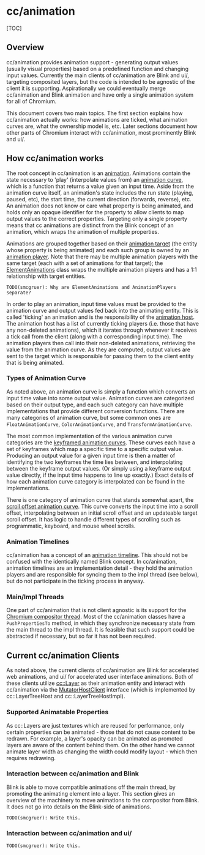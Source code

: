 # cc/animation

[TOC]

## Overview

cc/animation provides animation support - generating output values (usually
visual properties) based on a predefined function and changing input values.
Currently the main clients of cc/animation are Blink and ui/, targeting
composited layers, but the code is intended to be agnostic of the client it is
supporting.  Aspirationally we could eventually merge cc/animation and Blink
animation and have only a single animation system for all of Chromium.

This document covers two main topics. The first section explains how
cc/animation actually works: how animations are ticked, what animation curves
are, what the ownership model is, etc. Later sections document how other parts
of Chromium interact with cc/animation, most prominently Blink and ui/.

## How cc/animation works

The root concept in cc/animation is an
[animation](https://codesearch.chromium.org/chromium/src/cc/animation/animation.h).
Animations contain the state necessary to 'play' (interpolate values from) an
[animation curve](https://codesearch.chromium.org/chromium/src/cc/animation/animation_curve.h),
which is a function that returns a value given an input time. Aside from the
animation curve itself, an animation's state includes the run state (playing,
paused, etc), the start time, the current direction (forwards, reverse), etc.
An animation does not know or care what property is being animated, and holds
only an opaque identifier for the property to allow clients to map output values
to the correct properties. Targeting only a single property means that cc
animations are distinct from the Blink concept of an animation, which wraps the
animation of multiple properties.

Animations are grouped together based on their
[animation target](https://codesearch.chromium.org/chromium/src/cc/animation/animation_target.h)
(the entity whose property is being animated) and each such group is owned by an
[animation player](https://codesearch.chromium.org/chromium/src/cc/animation/animation_player.h).
Note that there may be multiple animation players with the same target (each
with a set of animations for that target); the
[ElementAnimations](https://codesearch.chromium.org/chromium/src/cc/animation/element_animations.h)
class wraps the multiple animation players and has a 1:1 relationship with
target entities.

`TODO(smcgruer): Why are ElementAnimations and AnimationPlayers separate?`

In order to play an animation, input time values must be provided to the
animation curve and output values fed back into the animating entity. This is
called 'ticking' an animation and is the responsibility of the
[animation host](https://codesearch.chromium.org/chromium/src/cc/animation/animation_host.h).
The animation host has a list of currently ticking players (i.e. those that have
any non-deleted animations), which it iterates through whenever it receives a
tick call from the client (along with a corresponding input time).  The
animation players then call into their non-deleted animations, retrieving the
value from the animation curve.  As they are computed, output values are sent to
the target which is responsible for passing them to the client entity that is
being animated.

### Types of Animation Curve

As noted above, an animation curve is simply a function which converts an input
time value into some output value. Animation curves are categorized based on
their output type, and each such category can have multiple implementations that
provide different conversion functions. There are many categories of animation
curve, but some common ones are `FloatAnimationCurve`, `ColorAnimationCurve`,
and `TransformAnimationCurve`.

The most common implementation of the various animation curve categories are the
[keyframed animation curves](https://codesearch.chromium.org/chromium/src/cc/animation/keyframed_animation_curve.h).
These curves each have a set of keyframes which map a specific time to a
specific output value. Producing an output value for a given input time is then
a matter of identifying the two keyframes the time lies between, and
interpolating between the keyframe output values. (Or simply using a keyframe
output value directly, if the input time happens to line up exactly.) Exact
details of how each animation curve category is interpolated can be found in the
implementations.

There is one category of animation curve that stands somewhat apart, the
[scroll offset animation curve](https://codesearch.chromium.org/chromium/src/cc/animation/scroll_offset_animation_curve.h).
This curve converts the input time into a scroll offset, interpolating between
an initial scroll offset and an updateable target scroll offset. It has logic to
handle different types of scrolling such as programmatic, keyboard, and mouse
wheel scrolls.

### Animation Timelines

cc/animation has a concept of an
[animation timeline](https://codesearch.chromium.org/chromium/src/cc/animation/animation_timeline.h).
This should not be confused with the identically named Blink concept. In
cc/animation, animation timelines are an implementation detail - they hold the
animation players and are responsible for syncing them to the impl thread (see
below), but do not participate in the ticking process in anyway.

### Main/Impl Threads

One part of cc/animation that is not client agnostic is its support for the
[Chromium compositor thread](https://codesearch.chromium.org/chromium/src/cc/README.md).
Most of the cc/animation classes have a `PushPropertiesTo` method, in which they
synchronize necessary state from the main thread to the impl thread. It is
feasible that such support could be abstracted if necessary, but so far it has
not been required.

## Current cc/animation Clients

As noted above, the current clients of cc/animation are Blink for accelerated
web animations, and ui/ for accelerated user interface animations. Both of these
clients utilize
[cc::Layer](https://codesearch.chromium.org/chromium/src/cc/layers/layer.h)
as their animation entity and interact with cc/animation via the
[MutatorHostClient](https://codesearch.chromium.org/chromium/src/cc/trees/mutator_host_client.h)
interface (which is implemented by cc::LayerTreeHost and cc::LayerTreeHostImpl).

### Supported Animatable Properties

As cc::Layers are just textures which are reused for performance, only certain
properties can be animated - those that do not cause content to be redrawn. For
example, a layer's opacity can be animated as promoted layers are aware of the
content behind them. On the other hand we cannot animate layer width as changing
the width could modify layout - which then requires redrawing.

### Interaction between cc/animation and Blink

Blink is able to move compatible animations off the main thread, by promoting
the animating element into a layer. This section gives an overview of the
machinery to move animations to the compositor from Blink. It does not go into
details on the Blink-side of animations.

`TODO(smcgruer): Write this.`

### Interaction between cc/animation and ui/

`TODO(smcgruer): Write this.`

